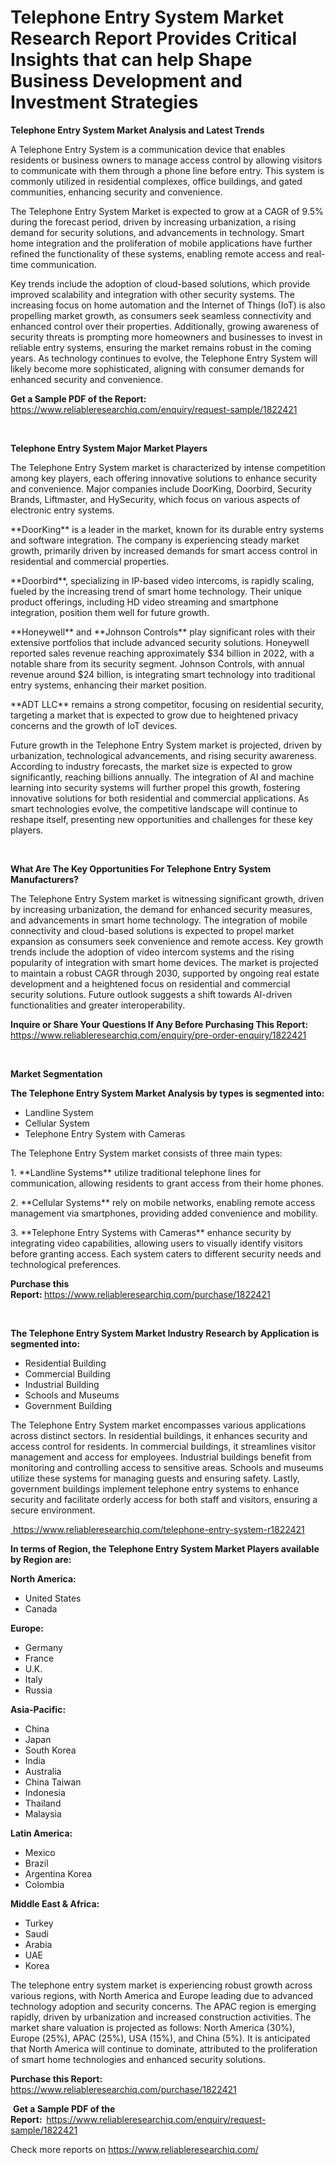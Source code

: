 <p><h1>Telephone Entry System Market Research Report Provides Critical Insights that can help Shape Business Development and Investment Strategies</h1></p><p><strong>Telephone Entry System Market Analysis and Latest Trends</strong></p>
<p><p>A Telephone Entry System is a communication device that enables residents or business owners to manage access control by allowing visitors to communicate with them through a phone line before entry. This system is commonly utilized in residential complexes, office buildings, and gated communities, enhancing security and convenience.</p><p>The Telephone Entry System Market is expected to grow at a CAGR of 9.5% during the forecast period, driven by increasing urbanization, a rising demand for security solutions, and advancements in technology. Smart home integration and the proliferation of mobile applications have further refined the functionality of these systems, enabling remote access and real-time communication.</p><p>Key trends include the adoption of cloud-based solutions, which provide improved scalability and integration with other security systems. The increasing focus on home automation and the Internet of Things (IoT) is also propelling market growth, as consumers seek seamless connectivity and enhanced control over their properties. Additionally, growing awareness of security threats is prompting more homeowners and businesses to invest in reliable entry systems, ensuring the market remains robust in the coming years. As technology continues to evolve, the Telephone Entry System will likely become more sophisticated, aligning with consumer demands for enhanced security and convenience.</p></p>
<p><strong>Get a Sample PDF of the Report:&nbsp;</strong> <a href="https://www.reliableresearchiq.com/enquiry/request-sample/1822421?utm_campaign=2469&utm_medium=2&utm_source=Github&utm_content=ia&utm_term=09042025&utm_id=telephone-entry-system">https://www.reliableresearchiq.com/enquiry/request-sample/1822421</a></p>
<p>&nbsp;</p>
<p><strong>Telephone Entry System Major Market Players</strong></p>
<p><p>The Telephone Entry System market is characterized by intense competition among key players, each offering innovative solutions to enhance security and convenience. Major companies include DoorKing, Doorbird, Security Brands, Liftmaster, and HySecurity, which focus on various aspects of electronic entry systems.</p><p>**DoorKing** is a leader in the market, known for its durable entry systems and software integration. The company is experiencing steady market growth, primarily driven by increased demands for smart access control in residential and commercial properties.</p><p>**Doorbird**, specializing in IP-based video intercoms, is rapidly scaling, fueled by the increasing trend of smart home technology. Their unique product offerings, including HD video streaming and smartphone integration, position them well for future growth.</p><p>**Honeywell** and **Johnson Controls** play significant roles with their extensive portfolios that include advanced security solutions. Honeywell reported sales revenue reaching approximately $34 billion in 2022, with a notable share from its security segment. Johnson Controls, with annual revenue around $24 billion, is integrating smart technology into traditional entry systems, enhancing their market position.</p><p>**ADT LLC** remains a strong competitor, focusing on residential security, targeting a market that is expected to grow due to heightened privacy concerns and the growth of IoT devices.</p><p>Future growth in the Telephone Entry System market is projected, driven by urbanization, technological advancements, and rising security awareness. According to industry forecasts, the market size is expected to grow significantly, reaching billions annually. The integration of AI and machine learning into security systems will further propel this growth, fostering innovative solutions for both residential and commercial applications. As smart technologies evolve, the competitive landscape will continue to reshape itself, presenting new opportunities and challenges for these key players.</p></p>
<p>&nbsp;</p>
<p><strong>What Are The Key Opportunities For Telephone Entry System Manufacturers?</strong></p>
<p><p>The Telephone Entry System market is witnessing significant growth, driven by increasing urbanization, the demand for enhanced security measures, and advancements in smart home technology. The integration of mobile connectivity and cloud-based solutions is expected to propel market expansion as consumers seek convenience and remote access. Key growth trends include the adoption of video intercom systems and the rising popularity of integration with smart home devices. The market is projected to maintain a robust CAGR through 2030, supported by ongoing real estate development and a heightened focus on residential and commercial security solutions. Future outlook suggests a shift towards AI-driven functionalities and greater interoperability.</p></p>
<p><strong>Inquire or Share Your Questions If Any Before Purchasing This Report:</strong> <a href="https://www.reliableresearchiq.com/enquiry/pre-order-enquiry/1822421?utm_campaign=2469&utm_medium=2&utm_source=Github&utm_content=ia&utm_term=09042025&utm_id=telephone-entry-system">https://www.reliableresearchiq.com/enquiry/pre-order-enquiry/1822421</a></p>
<p>&nbsp;</p>
<p><strong>Market Segmentation</strong></p>
<p><strong>The Telephone Entry System Market Analysis by types is segmented into:</strong></p>
<p><ul><li>Landline System</li><li>Cellular System</li><li>Telephone Entry System with Cameras</li></ul></p>
<p><p>The Telephone Entry System market consists of three main types: </p><p>1. **Landline Systems** utilize traditional telephone lines for communication, allowing residents to grant access from their home phones.</p><p>  </p><p>2. **Cellular Systems** rely on mobile networks, enabling remote access management via smartphones, providing added convenience and mobility.</p><p>3. **Telephone Entry Systems with Cameras** enhance security by integrating video capabilities, allowing users to visually identify visitors before granting access. Each system caters to different security needs and technological preferences.</p></p>
<p><strong>Purchase this Report:&nbsp;</strong><a href="https://www.reliableresearchiq.com/purchase/1822421?utm_campaign=2469&utm_medium=2&utm_source=Github&utm_content=ia&utm_term=09042025&utm_id=telephone-entry-system">https://www.reliableresearchiq.com/purchase/1822421</a></p>
<p>&nbsp;</p>
<p><strong>The Telephone Entry System Market Industry Research by Application is segmented into:</strong></p>
<p><ul><li>Residential Building</li><li>Commercial Building</li><li>Industrial Building</li><li>Schools and Museums</li><li>Government Building</li></ul></p>
<p><p>The Telephone Entry System market encompasses various applications across distinct sectors. In residential buildings, it enhances security and access control for residents. In commercial buildings, it streamlines visitor management and access for employees. Industrial buildings benefit from monitoring and controlling access to sensitive areas. Schools and museums utilize these systems for managing guests and ensuring safety. Lastly, government buildings implement telephone entry systems to enhance security and facilitate orderly access for both staff and visitors, ensuring a secure environment.</p></p>
<p><a href="https://www.reliableresearchiq.com/telephone-entry-system-r1822421?utm_campaign=2469&utm_medium=2&utm_source=Github&utm_content=ia&utm_term=09042025&utm_id=telephone-entry-system">&nbsp;https://www.reliableresearchiq.com/telephone-entry-system-r1822421</a></p>
<p><strong>In terms of Region, the Telephone Entry System Market Players available by Region are:</strong></p>
<p>
    <p> <strong> North America: </strong>
        <ul>
            <li>United States</li>
            <li>Canada</li>
        </ul>
        </p> 
    <p> <strong> Europe: </strong>
        <ul>
            <li>Germany</li>
            <li>France</li>
            <li>U.K.</li>
            <li>Italy</li>
            <li>Russia</li>
        </ul>
        </p> 
    <p> <strong> Asia-Pacific: </strong>
        <ul>
            <li>China</li>
            <li>Japan</li>
            <li>South Korea</li>
            <li>India</li>
            <li>Australia</li>
            <li>China Taiwan</li>
            <li>Indonesia</li>
            <li>Thailand</li>
            <li>Malaysia</li>
        </ul>
        </p> 
    <p> <strong> Latin America: </strong>
        <ul>
            <li>Mexico</li>
            <li>Brazil</li>
            <li>Argentina Korea</li>
            <li>Colombia</li>
        </ul>
        </p> 
    <p> <strong> Middle East & Africa: </strong>
        <ul>
            <li>Turkey</li>
            <li>Saudi</li>
            <li>Arabia</li>
            <li>UAE</li>
            <li>Korea</li>
        </ul>
    </p>
    </p>
<p><p>The telephone entry system market is experiencing robust growth across various regions, with North America and Europe leading due to advanced technology adoption and security concerns. The APAC region is emerging rapidly, driven by urbanization and increased construction activities. The market share valuation is projected as follows: North America (30%), Europe (25%), APAC (25%), USA (15%), and China (5%). It is anticipated that North America will continue to dominate, attributed to the proliferation of smart home technologies and enhanced security solutions.</p></p>
<p><strong>Purchase this Report: </strong><a href="https://www.reliableresearchiq.com/purchase/1822421?utm_campaign=2469&utm_medium=2&utm_source=Github&utm_content=ia&utm_term=09042025&utm_id=telephone-entry-system">https://www.reliableresearchiq.com/purchase/1822421</a></p>
<p>&nbsp;<strong>Get a Sample PDF of the Report:&nbsp;&nbsp;</strong><a href="https://www.reliableresearchiq.com/enquiry/request-sample/1822421?utm_campaign=2469&utm_medium=2&utm_source=Github&utm_content=ia&utm_term=09042025&utm_id=telephone-entry-system">https://www.reliableresearchiq.com/enquiry/request-sample/1822421</a></p>
<p><strong></strong></p>
<p>Check more reports on <a href="https://www.reliableresearchiq.com/?utm_campaign=2469&utm_medium=2&utm_source=Github&utm_content=ia&utm_term=09042025&utm_id=telephone-entry-system">https://www.reliableresearchiq.com/</a></p>